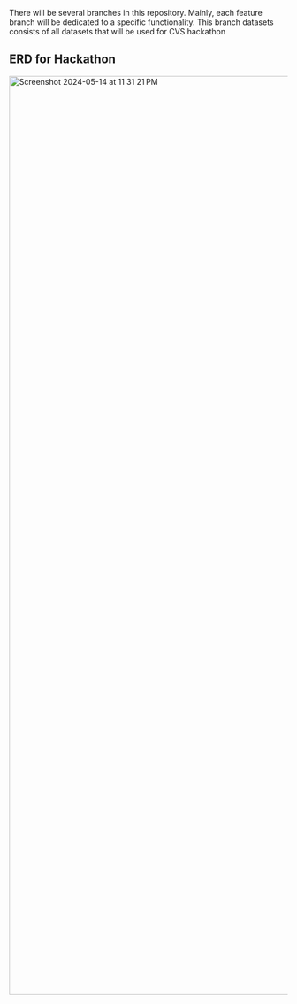 There will be several branches in this repository. Mainly, each feature branch will be dedicated to a specific functionality. This branch datasets consists of all datasets that will be used for CVS hackathon

## ERD for Hackathon
<img width="1662" alt="Screenshot 2024-05-14 at 11 31 21 PM" src="https://github.com/SFDC-Assets/cvs-data-cloud-hackathon/assets/66319770/0ee7ba74-138b-4e35-a1d6-9ab6d169d927">

